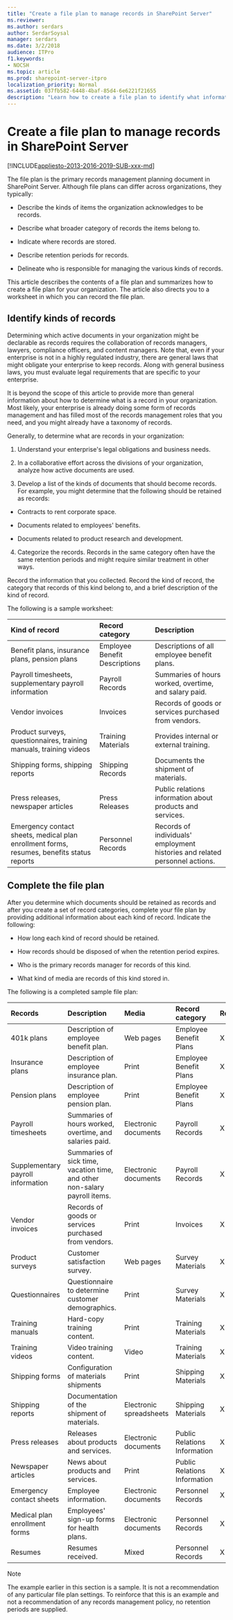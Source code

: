 ```yaml
---
title: "Create a file plan to manage records in SharePoint Server"
ms.reviewer: 
ms.author: serdars
author: SerdarSoysal
manager: serdars
ms.date: 3/2/2018
audience: ITPro
f1.keywords:
- NOCSH
ms.topic: article
ms.prod: sharepoint-server-itpro
localization_priority: Normal
ms.assetid: 037fb582-6448-4baf-85d4-6e6221f21655
description: "Learn how to create a file plan to identify what information that you will keep as records."
---
```


# Create a file plan to manage records in SharePoint Server

[!INCLUDE[appliesto-2013-2016-2019-SUB-xxx-md](../includes/appliesto-2013-2016-2019-SUB-xxx-md.md)] 
  
The file plan is the primary records management planning document in SharePoint Server. Although file plans can differ across organizations, they typically:
  
- Describe the kinds of items the organization acknowledges to be records.
    
- Describe what broader category of records the items belong to.
    
- Indicate where records are stored.
    
- Describe retention periods for records.
    
- Delineate who is responsible for managing the various kinds of records.
    
This article describes the contents of a file plan and summarizes how to create a file plan for your organization. The article also directs you to a worksheet in which you can record the file plan.
  
## Identify kinds of records
<a name="section2"> </a>

Determining which active documents in your organization might be declarable as records requires the collaboration of records managers, lawyers, compliance officers, and content managers. Note that, even if your enterprise is not in a highly regulated industry, there are general laws that might obligate your enterprise to keep records. Along with general business laws, you must evaluate legal requirements that are specific to your enterprise.
  
It is beyond the scope of this article to provide more than general information about how to determine what is a record in your organization. Most likely, your enterprise is already doing some form of records management and has filled most of the records management roles that you need, and you might already have a taxonomy of records.
  
Generally, to determine what are records in your organization:
  
1. Understand your enterprise's legal obligations and business needs.
    
2. In a collaborative effort across the divisions of your organization, analyze how active documents are used.
    
3. Develop a list of the kinds of documents that should become records. For example, you might determine that the following should be retained as records:
    
  - Contracts to rent corporate space.
    
  - Documents related to employees' benefits.
    
  - Documents related to product research and development.
    
4. Categorize the records. Records in the same category often have the same retention periods and might require similar treatment in other ways.
    
Record the information that you collected. Record the kind of record, the category that records of this kind belong to, and a brief description of the kind of record.
  
The following is a sample worksheet:
  
|**Kind of record**|**Record category**|**Description**|
|:-----|:-----|:-----|
|Benefit plans, insurance plans, pension plans  <br/> |Employee Benefit Descriptions  <br/> |Descriptions of all employee benefit plans.  <br/> |
|Payroll timesheets, supplementary payroll information  <br/> |Payroll Records  <br/> |Summaries of hours worked, overtime, and salary paid.  <br/> |
|Vendor invoices  <br/> |Invoices  <br/> |Records of goods or services purchased from vendors.  <br/> |
|Product surveys, questionnaires, training manuals, training videos  <br/> |Training Materials  <br/> |Provides internal or external training.  <br/> |
|Shipping forms, shipping reports  <br/> |Shipping Records  <br/> |Documents the shipment of materials.  <br/> |
|Press releases, newspaper articles  <br/> |Press Releases  <br/> |Public relations information about products and services.  <br/> |
|Emergency contact sheets, medical plan enrollment forms, resumes, benefits status reports  <br/> |Personnel Records  <br/> |Records of individuals' employment histories and related personnel actions.  <br/> |
   
## Complete the file plan
<a name="section3"> </a>

After you determine which documents should be retained as records and after you create a set of record categories, complete your file plan by providing additional information about each kind of record. Indicate the following:
  
- How long each kind of record should be retained.
    
- How records should be disposed of when the retention period expires.
    
- Who is the primary records manager for records of this kind.
    
- What kind of media are records of this kind stored in.
    
The following is a completed sample file plan:
  
|**Records**|**Description**|**Media**|**Record category**|**Retention**|**Disposition**|**Contact**|
|:-----|:-----|:-----|:-----|:-----|:-----|:-----|
|401k plans  <br/> |Description of employee benefit plan.  <br/> |Web pages  <br/> |Employee Benefit Plans  <br/> |X years  <br/> |None  <br/> |Kathi Flood  <br/> |
|Insurance plans  <br/> |Description of employee insurance plan.  <br/> |Print  <br/> |Employee Benefit Plans  <br/> |X years  <br/> |None  <br/> |Reshma Patel  <br/> |
|Pension plans  <br/> |Description of employee pension plan.  <br/> |Print  <br/> |Employee Benefit Plans  <br/> |X years  <br/> |None  <br/> |Reshma Patel  <br/> |
|Payroll timesheets  <br/> |Summaries of hours worked, overtime, and salaries paid.  <br/> |Electronic documents  <br/> |Payroll Records  <br/> |X years  <br/> |Destroy  <br/> |Reshma Patel  <br/> |
|Supplementary payroll information  <br/> |Summaries of sick time, vacation time, and other non-salary payroll items.  <br/> |Electronic documents  <br/> |Payroll Records  <br/> |X years  <br/> |Destroy  <br/> |Reshma Patel  <br/> |
|Vendor invoices  <br/> |Records of goods or services purchased from vendors.  <br/> |Print  <br/> |Invoices  <br/> |X years  <br/> |Destroy  <br/> |Eric Lang  <br/> |
|Product surveys  <br/> |Customer satisfaction survey.  <br/> |Web pages  <br/> |Survey Materials  <br/> |X years  <br/> |Archive  <br/> |Molly Dempsey  <br/> |
|Questionnaires  <br/> |Questionnaire to determine customer demographics.  <br/> |Print  <br/> |Survey Materials  <br/> |X years  <br/> |Archive  <br/> |Molly Dempsey  <br/> |
|Training manuals  <br/> |Hard-copy training content.  <br/> |Print  <br/> |Training Materials  <br/> |X years  <br/> |Destroy  <br/> |Molly Dempsey  <br/> |
|Training videos  <br/> |Video training content.  <br/> |Video  <br/> |Training Materials  <br/> |X years  <br/> |Destroy  <br/> |Molly Dempsey  <br/> |
|Shipping forms  <br/> |Configuration of materials shipments  <br/> |Print  <br/> |Shipping Materials  <br/> |X years  <br/> |Destroy  <br/> |Eric Lang  <br/> |
|Shipping reports  <br/> |Documentation of the shipment of materials.  <br/> |Electronic spreadsheets  <br/> |Shipping Materials  <br/> |X years  <br/> |Destroy  <br/> |Eric Lang  <br/> |
|Press releases  <br/> |Releases about products and services.  <br/> |Electronic documents  <br/> |Public Relations Information  <br/> |X years  <br/> |Archive  <br/> |Molly Dempsey  <br/> |
|Newspaper articles  <br/> |News about products and services.  <br/> |Print  <br/> |Public Relations Information  <br/> |X years  <br/> |Archive  <br/> |Molly Dempsey  <br/> |
|Emergency contact sheets  <br/> |Employee information.  <br/> |Electronic documents  <br/> |Personnel Records  <br/> |X years  <br/> |Destroy  <br/> |Reshma Patel  <br/> |
|Medical plan enrollment forms  <br/> |Employees' sign-up forms for health plans.  <br/> |Electronic documents  <br/> |Personnel Records  <br/> |X years  <br/> |Destroy  <br/> |Reshma Patel  <br/> |
|Resumes  <br/> |Resumes received.  <br/> |Mixed  <br/> |Personnel Records  <br/> |X years  <br/> |Destroy  <br/> |Reshma Patel  <br/> |
   
> [!NOTE]
> The example earlier in this section is a sample. It is not a recommendation of any particular file plan settings. To reinforce that this is an example and not a recommendation of any records management policy, no retention periods are supplied. 
  


